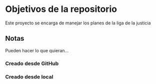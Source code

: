 # Objetivos de la repositorio

Este proyecto se encarga de manejar los planes de la liga de la justicia


## Notas
Pueden hacer lo que quieran...

### Creado desde GitHub
### Creado desde local


